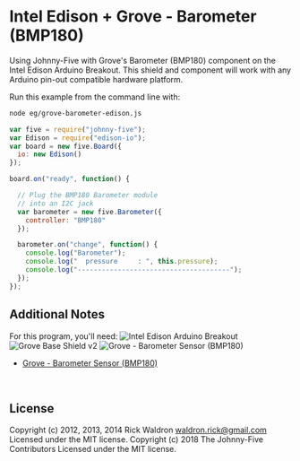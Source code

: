 <!--remove-start-->

# Intel Edison + Grove - Barometer (BMP180)

<!--remove-end-->


Using Johnny-Five with Grove's Barometer (BMP180) component on the Intel Edison Arduino Breakout. This shield and component will work with any Arduino pin-out compatible hardware platform.







Run this example from the command line with:
```bash
node eg/grove-barometer-edison.js
```


```javascript
var five = require("johnny-five");
var Edison = require("edison-io");
var board = new five.Board({
  io: new Edison()
});

board.on("ready", function() {

  // Plug the BMP180 Barometer module
  // into an I2C jack
  var barometer = new five.Barometer({
    controller: "BMP180"
  });

  barometer.on("change", function() {
    console.log("Barometer");
    console.log("  pressure     : ", this.pressure);
    console.log("--------------------------------------");
  });
});

```








## Additional Notes
For this program, you'll need:
![Intel Edison Arduino Breakout](https://cdn.sparkfun.com//assets/parts/1/0/1/3/9/13097-06.jpg)
![Grove Base Shield v2](http://www.seeedstudio.com/depot/images/product/base%20shield%20V2_01.jpg)
![Grove - Barometer Sensor (BMP180)](http://www.seeedstudio.com/depot/images/product/Grove%20Barometer%20Sensor%20BMP180.jpg)
- [Grove - Barometer Sensor (BMP180)](http://www.seeedstudio.com/depot/Grove-Barometer-Sensor-BMP180-p-1840.html)

&nbsp;

<!--remove-start-->

## License
Copyright (c) 2012, 2013, 2014 Rick Waldron <waldron.rick@gmail.com>
Licensed under the MIT license.
Copyright (c) 2018 The Johnny-Five Contributors
Licensed under the MIT license.

<!--remove-end-->
